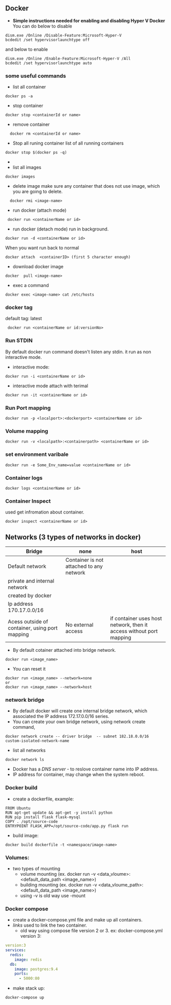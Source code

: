 ## Docker

- **Simple instructions needed for enabling and disabling Hyper V Docker**
You can do below to disable
```shell
dism.exe /Online /Disable-Feature:Microsoft-Hyper-V
bcdedit /set hypervisorlaunchtype off
```
and below to enable
```shell
dism.exe /Online /Enable-Feature:Microsoft-Hyper-V /All
bcdedit /set hypervisorlaunchtype auto 
```

### some useful commands
- list all container
```
docker ps -a
```
- stop container
```
docker stop <containerId or name>
```
- remove container
```
  docker rm <containerId or name>
```
- Stop all runing container list of all running containers
```
docker stop $(docker ps -q)
```
- 
- list all images
```
docker images
```
- delete image
    make sure any container that does not use image, which you are going to delete.
```
  docker rmi <image-name>
 ```

 - run docker (attach mode)
 ```
  docker run <containerName or id>
  ```
  - run docker (detach mode) run in background.
   ```
  docker run -d <containerName or id>
  ```
  When you want run back to normal 
  ```
  docker attach  <containerID> (first 5 character enough)
  ```
  
  - download docker image
  ```
  docker  pull <image-name>
  ```
  - exec a command 
  ```
  docker exec <image-name> cat /etc/hosts
  ```  
 ### docker tag
 default tag: latest
  
 ```
  docker run <containerName or id:versionNo>
```
### Run STDIN
By default docker run command doesn't listen any stdin. it run as non interactive mode.
- interactive mode:
```
docker run -i <containerName or id>
 ```
 - interactive mode attach with terimal 
 ```
docker run -it <containerName or id>
 ```
 
 ###  Run Port mapping
 ```
 docker run -p <localport>:<dockerport> <containerName or id>
 ```
 ### Volume mapping
 
 ```
 docker run -v <localpath>:<containerpath> <containerName or id>
 ```
  ### set environment varibale 
  ```
 docker run -e Some_Env_name=value <containerName or id>
 ```
 ### Container logs
 ``` 
 docker logs <containerName or id>
 ```
 ### Container Inspect 
  used get infromation about container.
  ```
  docker inspect <containerName or id>
  ```
  
  ## Networks (3 types of networks in docker)
  |Bridge|none|host|
  |------|---|-----|
  |Default network|Container is not attached to any network | |
  | private and internal network| | |
  |created by docker| | |
  |Ip address 170.17.0.0/16 ||
  |Acess outside of container, using port mapping|No external access|if container uses host network, then it access without port mapping| 
  
  - By default cotainer attached into bridge network.
  ```
  docker run <image_name> 
  ```
  - You can reset it 
  ```
  docker run <image_name> --network=none 
  or 
  docker run <image_name> --network=host
  ```
  
  ### network bridge 
  -   By default docker will create one internal bridge network, which associated the IP address 172.17.0.0/16 series.
  - You can create your own bridge network,  using network create command,
  ```
  docker network create -- driver bridge  -- subnet 182.18.0.0/16 custom-isolated-network-name  
  ```
  - list all networks
  ```
  docker network ls
  ```
  - Docker has a *DNS server* - to reslove container name into IP address. 
  - IP address for container, may change when the system reboot.
  
  ### Docker build
  - create a dockerfile, example:
  ```
  FROM Ubuntu
  RUN apt-get update && apt-get -y install python
  RUN pip install flask flask-mysql
  COPY . /opt/source-code
  ENTRYPOINT FLASK_APP=/opt/source-code/app.py flask run
  ```
 - build image:
   
  ```
  docker build dockerfile -t <namespace/image-name>
  ````
  
  ### Volumes:
   - two types of mounting
     - volume mounting  (ex. docker run -v <data_vloume>:<default_data_path <image_name>)
     - building mounting (ex. docker run -v <data_vloume_path>:<default_data_path <image_name>)
     - using -v is old way use -mount
     
### Docker compose
   - create a docker-compose.yml file and make up all containers.
   - *links* used to link the two container.
      - old way using compose file version 2 or 3.
 ex: docker-compose.yml version 3:
 ```yml
 version:3
 services:
   redis:
     image: redis
   db:
     image: postgres:9.4
     ports:
       - 5000:80  
 ```
 - make stack up: 
 ```cmd
 docker-compose up
 ```
 
 
   
    
  
  
  
     
  


